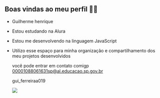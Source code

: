 ## Boas vindas ao meu perfil 💙💙
- Guilherme henrique

- Estou estudando na Alura
- Estou me desenvolvendo na linguagem JavaScript
- Utilizo esse espaço para minha organização e compartilhamento dos meu projetos desenvolvidos

  você pode entrar em contato comigp
  00001088061631sp@al.educacao.sp.gov.br

  gui_ferreiraa019

  ![](https://i.pinimg.com/originals/5e/60/ad/5e60ad1cd35ebc5932e8897d3a40093d.gif)
